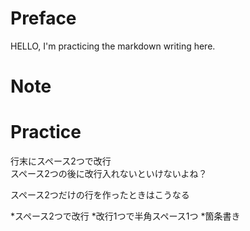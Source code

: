 # Preface
HELLO,
I'm practicing the markdown writing here.

# Note


# Practice
行末にスペース2つで改行  
スペース2つの後に改行入れないといけないよね？
  
スペース2つだけの行を作ったときはこうなる
  
*スペース2つで改行
*改行1つで半角スペース1つ
*箇条書き

